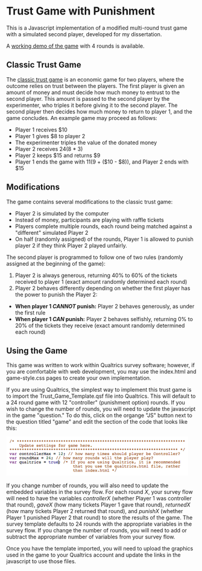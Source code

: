 # Trust Game with Punishment
This is a Javascript implementation of a modified multi-round trust game with a simulated second player, developed for my dissertation. 

A [working demo of the game](http://www.erikasalomon.com/trust) with 4 rounds is available.

## Classic Trust Game
The [classic trust game](https://en.wikibooks.org/wiki/Bestiary_of_Behavioral_Economics/Trust_Game) is an economic game for two players, where the outcome relies on trust between the players. The first player is given an amount of money and must decide how much money to entrust to the second player. This amount is passed to the second player by the experimenter, who triples it before giving it to the second player. The second player then decides how much money to return to player 1, and the game concludes. An example game may proceed as follows:

+ Player 1 receives $10
+ Player 1 gives $8 to player 2
+ The experimenter triples the value of the donated money
+ Player 2 receives $24 ($8 * 3)
+ Player 2 keeps $15 and returns $9
+ Player 1 ends the game with $11 ($9 + ($10 - $8)), and Player 2 ends with $15
 
## Modifications
The game contains several modifications to the classic trust game:

+ Player 2 is simulated by the computer
+ Instead of money, participants are playing with raffle tickets
+ Players complete multiple rounds, each round being matched against a "different" simulated Player 2
+ On half (randomly assigned) of the rounds, Player 1 is allowed to punish player 2 if they think Player 2 played unfairly.

The second player is programmed to follow one of two rules (randomly assigned at the beginning of the game):

1. Player 2 is always generous, returning 40% to 60% of the tickets received to player 1 (exact amount randomly determined each round)
2. Player 2 behaves differently depending on whether the first player has the power to punish the Player 2:
  + **When player 1 *CANNOT* punish:** Player 2 behaves generously, as under the first rule 
  + **When player 1 *CAN* punish:** Player 2 behaves selfishly, returning 0% to 20% of the tickets they receive (exact amount randomly determined each round)

## Using the Game
This game was written to work within Qualtrics survey software; however, if you are comfortable with web development, you may use the index.html and game-style.css pages to create your own implementation. 

If you are using Qualtrics, the simplest way to implement this trust game is to import the Trust_Game_Template.qsf file into Qualtrics. This will default to a 24 round game with 12 "controller" (punishment option) rounds. If you wish to change the number of rounds, you will need to update the javascript in the game "question." To do this, click on the organge "JS" button next to the question titled "game" and edit the section of the code that looks like this:

![Game settings](/gamesettings.png) 

If you change number of rounds, you will also need to update the embedded variables in the survey flow. For each round *X*, your survey flow will need to have the variables *controllerX* (whether Player 1 was controller that round), *gaveX* (how many tickets Player 1 gave that round), *returnedX* (how many tickets Player 2 returned that round), and *punishX* (whether Player 1 punished Player 2 that round) to store the results of the game. The survey template defaults to 24 rounds with the appropriate variables in the survey flow. If you change the number of rounds, you will need to add or subtract the appropriate number of variables from your survey flow.

Once you have the template imported, you will need to upload the graphics used in the game to your Qualtrics account and update the links in the javascript to use those files. 
